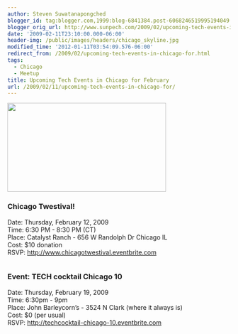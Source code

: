 ```yaml
---
author: Steven Suwatanapongched
blogger_id: tag:blogger.com,1999:blog-6841384.post-6068246519995194049
blogger_orig_url: http://www.sunpech.com/2009/02/upcoming-tech-events-in-chicago-for.html
date: '2009-02-11T23:10:00.000-06:00'
header-img: /public/images/headers/chicago_skyline.jpg
modified_time: '2012-01-11T03:54:09.576-06:00'
redirect_from: /2009/02/upcoming-tech-events-in-chicago-for.html
tags:
  - Chicago
  - Meetup
title: Upcoming Tech Events in Chicago for February
url: /2009/02/11/upcoming-tech-events-in-chicago-for/
---
```



<img    border="0" src="http://images.eventbrite.com/logos/274022609.png" alt="" style="height: 200px; width: 358px;" />

### Chicago Twestival!

Date: Thursday, February 12, 2009<br />
Time: 6:30 PM - 8:30 PM (CT)<br />
Place: Catalyst Ranch - 656 W Randolph Dr Chicago IL<br />
Cost: $10 donation<br />
RSVP: <a href="http://www.chicagotwestival.eventbrite.com/">http://www.chicagotwestival.eventbrite.com</a>

<img    border="0" src="http://farm4.static.flickr.com/3483/3215808421_a7f488d93c_o.jpg" alt="" />

### Event: TECH cocktail Chicago 10
Date: Thursday, February 19, 2009<br />
Time: 6:30pm - 9pm<br />
Place: John Barleycorn’s - 3524 N Clark (where it always is)<br />
Cost: $0 (per usual)<br />
RSVP: <a href="http://techcocktail-chicago-10.eventbrite.com/">http://techcocktail-chicago-10.eventbrite.com</a>